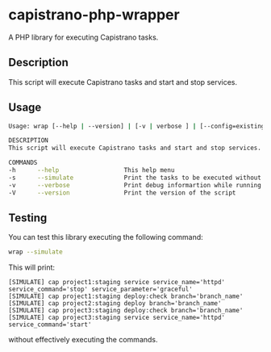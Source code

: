 # capistrano-php-wrapper

A PHP library for executing Capistrano tasks.

## Description
This script will execute Capistrano tasks and start and stop services.

## Usage

```bash
Usage: wrap [--help | --version] | [-v | verbose ] | [--config=existing_configuration_filename.json [-v | --verbose ]].

DESCRIPTION
This script will execute Capistrano tasks and start and stop services.

COMMANDS
-h      --help                  This help menu
-s      --simulate              Print the tasks to be executed without executing them
-v      --verbose               Print debug informartion while running the commands
-V      --version               Print the version of the script
```

## Testing

You can test this library executing the following command:
```bash
wrap --simulate
```

This will print:
```
[SIMULATE] cap project1:staging service service_name='httpd' service_command='stop' service_parameter='graceful'
[SIMULATE] cap project1:staging deploy:check branch='branch_name'
[SIMULATE] cap project2:staging deploy branch='branch_name'
[SIMULATE] cap project3:staging deploy:check branch='branch_name'
[SIMULATE] cap project3:staging service service_name='httpd' service_command='start'
```
without effectively executing the commands.